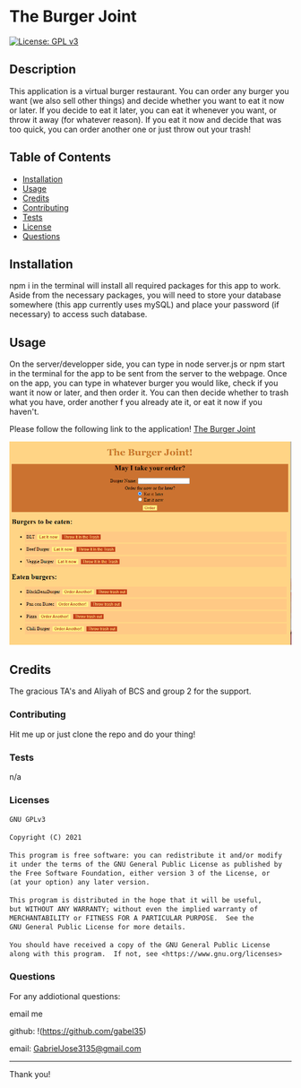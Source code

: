 
# The Burger Joint

[![License: GPL v3](https://img.shields.io/badge/License-GPLv3-blue.svg)](https://www.gnu.org/licenses/gpl-3.0)

## Description

This application is a virtual burger restaurant. You can order any burger you want (we also sell other things) and decide whether you want to eat it now or later. If you decide to eat it later, you can eat it whenever you want, or throw it away (for whatever reason). If you eat it now and decide that was too quick, you can order another one or just throw out your trash!

## Table of Contents

* [Installation](#installation)
* [Usage](#usage)
* [Credits](#credits)
* [Contributing](#contributing)
* [Tests](#tests)
* [License](#license)
* [Questions](#questions)


## Installation

npm i in the terminal will install all required packages for this app to work. Aside from the necessary packages, you will need to store your database somewhere (this app currently uses mySQL) and place your password (if necessary) to access such database.


## Usage

On the server/developper side, you can type in node server.js or npm start in the terminal for the app to be sent from the server to the webpage. Once on the app, you can type in whatever burger you would like, check if you want it now or later, and then order it. You can then decide whether to trash what you have, order another f you already ate it, or eat it now if you haven't.

Please follow the following link to the application!
[The Burger Joint](https://hidden-ravine-71551.herokuapp.com)

![The Burger Joint](./public/assets/the-burger-joint.PNG)


## Credits

The gracious TA's and Aliyah of BCS and group 2 for the support.

### Contributing

Hit me up or just clone the repo and do your thing!
        
### Tests

n/a
        
### Licenses


    GNU GPLv3

    Copyright (C) 2021  

    This program is free software: you can redistribute it and/or modify
    it under the terms of the GNU General Public License as published by
    the Free Software Foundation, either version 3 of the License, or
    (at your option) any later version.

    This program is distributed in the hope that it will be useful,
    but WITHOUT ANY WARRANTY; without even the implied warranty of
    MERCHANTABILITY or FITNESS FOR A PARTICULAR PURPOSE.  See the
    GNU General Public License for more details.

    You should have received a copy of the GNU General Public License
    along with this program.  If not, see <https://www.gnu.org/licenses>
    

### Questions

For any addiotional questions:

email me

github: !(https://github.com/gabel35)

email: GabrielJose3135@gmail.com
        

-------------

Thank you!

        